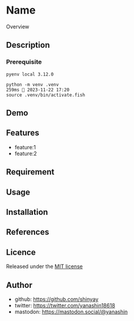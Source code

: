 # Name

Overview

## Description

### Prerequisite

```shell
pyenv local 3.12.0
```

```shell
python -m venv .venv                                                                                                                                                                                                              259ms  2023-11-22 17:20
source .venv/bin/activate.fish
```

## Demo

## Features

- feature:1
- feature:2

## Requirement

## Usage

## Installation

## References

## Licence

Released under the [MIT license](https://gist.githubusercontent.com/shinyay/56e54ee4c0e22db8211e05e70a63247e/raw/34c6fdd50d54aa8e23560c296424aeb61599aa71/LICENSE)

## Author

- github: <https://github.com/shinyay>
- twitter: <https://twitter.com/yanashin18618>
- mastodon: <https://mastodon.social/@yanashin>
